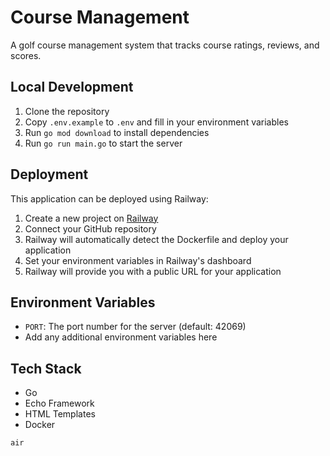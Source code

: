 # Course Management

A golf course management system that tracks course ratings, reviews, and scores.

## Local Development

1. Clone the repository
2. Copy `.env.example` to `.env` and fill in your environment variables
3. Run `go mod download` to install dependencies
4. Run `go run main.go` to start the server

## Deployment

This application can be deployed using Railway:

1. Create a new project on [Railway](https://railway.app/)
2. Connect your GitHub repository
3. Railway will automatically detect the Dockerfile and deploy your application
4. Set your environment variables in Railway's dashboard
5. Railway will provide you with a public URL for your application

## Environment Variables

- `PORT`: The port number for the server (default: 42069)
- Add any additional environment variables here

## Tech Stack

- Go
- Echo Framework
- HTML Templates
- Docker 
```
air
```
